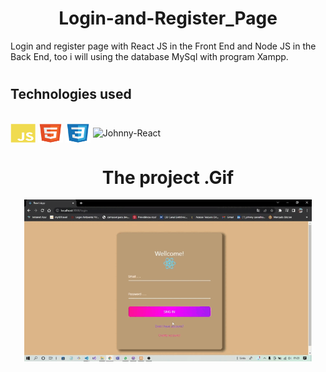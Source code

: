 <h1 align="center">Login-and-Register_Page</h1>
Login and register page with React JS in the Front End and Node JS in the Back End, too i will using the database MySql with program Xampp.<br>

# <h2> Technologies used </h2>
<div style="display: inline_block"><br>
  <img align="center" alt="Johnny-Js" height="30" width="40" src="https://raw.githubusercontent.com/devicons/devicon/master/icons/javascript/javascript-plain.svg">
<img align="center" alt="Johnny-HTML" height="30" width="40" src="https://raw.githubusercontent.com/devicons/devicon/master/icons/html5/html5-original.svg">
  <img align="center" alt="Johnny-CSS" height="30" width="40" src="https://raw.githubusercontent.com/devicons/devicon/master/icons/css3/css3-original.svg">
<img align="center" alt="Johnny-React" height="30" width="40" src="https://cdn.jsdelivr.net/gh/devicons/devicon/icons/react/react-original.svg">
</div>

# <h1 align="center"> The project .Gif </h1>
<P align="center">
    <img alt="Login-Page-React" width="460" heigth="300" src="src/assets/Readme/LoginAndRegisterPage.gif">
</P>
